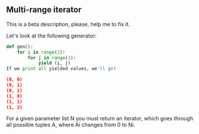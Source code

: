 ## Multi-range iterator

This is a beta description, please, help me to fix it.

Let's look at the following generator:

``` python
def gen():
    for i in range(2):
        for j in range(3):
            yield (i, j)
If we print all yielded values, we'll get

(0, 0)
(0, 1)
(0, 2)
(1, 0)
(1, 1)
(1, 2)
```

For a given parameter list N you must return an iterator, which goes through all possible tuples A, where Ai changes
from 0 to Ni.